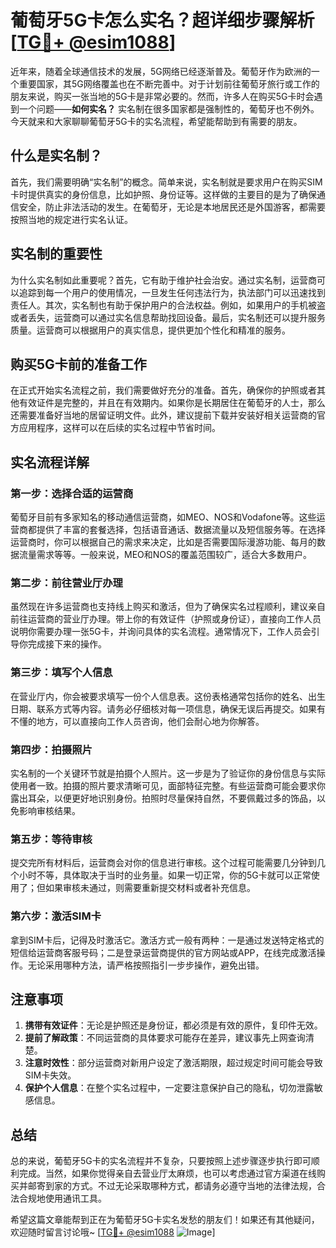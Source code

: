# 葡萄牙5G卡怎么实名？超详细步骤解析[[TG💪+ @esim1088](https://t.me/s/esim1088)]

近年来，随着全球通信技术的发展，5G网络已经逐渐普及。葡萄牙作为欧洲的一个重要国家，其5G网络覆盖也在不断完善中。对于计划前往葡萄牙旅行或工作的朋友来说，购买一张当地的5G卡是非常必要的。然而，许多人在购买5G卡时会遇到一个问题——**如何实名？** 实名制在很多国家都是强制性的，葡萄牙也不例外。今天就来和大家聊聊葡萄牙5G卡的实名流程，希望能帮助到有需要的朋友。

## 什么是实名制？

首先，我们需要明确“实名制”的概念。简单来说，实名制就是要求用户在购买SIM卡时提供真实的身份信息，比如护照、身份证等。这样做的主要目的是为了确保通信安全，防止非法活动的发生。在葡萄牙，无论是本地居民还是外国游客，都需要按照当地的规定进行实名认证。

## 实名制的重要性

为什么实名制如此重要呢？首先，它有助于维护社会治安。通过实名制，运营商可以追踪到每一个用户的使用情况，一旦发生任何违法行为，执法部门可以迅速找到责任人。其次，实名制也有助于保护用户的合法权益。例如，如果用户的手机被盗或者丢失，运营商可以通过实名信息帮助找回设备。最后，实名制还可以提升服务质量。运营商可以根据用户的真实信息，提供更加个性化和精准的服务。

## 购买5G卡前的准备工作

在正式开始实名流程之前，我们需要做好充分的准备。首先，确保你的护照或者其他有效证件是完整的，并且在有效期内。如果你是长期居住在葡萄牙的人士，那么还需要准备好当地的居留证明文件。此外，建议提前下载并安装好相关运营商的官方应用程序，这样可以在后续的实名过程中节省时间。

## 实名流程详解

### 第一步：选择合适的运营商

葡萄牙目前有多家知名的移动通信运营商，如MEO、NOS和Vodafone等。这些运营商都提供了丰富的套餐选择，包括语音通话、数据流量以及短信服务等。在选择运营商时，你可以根据自己的需求来决定，比如是否需要国际漫游功能、每月的数据流量需求等等。一般来说，MEO和NOS的覆盖范围较广，适合大多数用户。

### 第二步：前往营业厅办理

虽然现在许多运营商也支持线上购买和激活，但为了确保实名过程顺利，建议亲自前往运营商的营业厅办理。带上你的有效证件（护照或身份证），直接向工作人员说明你需要办理一张5G卡，并询问具体的实名流程。通常情况下，工作人员会引导你完成接下来的操作。

### 第三步：填写个人信息

在营业厅内，你会被要求填写一份个人信息表。这份表格通常包括你的姓名、出生日期、联系方式等内容。请务必仔细核对每一项信息，确保无误后再提交。如果有不懂的地方，可以直接向工作人员咨询，他们会耐心地为你解答。

### 第四步：拍摄照片

实名制的一个关键环节就是拍摄个人照片。这一步是为了验证你的身份信息与实际使用者一致。拍摄的照片要求清晰可见，面部特征完整。有些运营商可能会要求你露出耳朵，以便更好地识别身份。拍照时尽量保持自然，不要佩戴过多的饰品，以免影响审核结果。

### 第五步：等待审核

提交完所有材料后，运营商会对你的信息进行审核。这个过程可能需要几分钟到几个小时不等，具体取决于当时的业务量。如果一切正常，你的5G卡就可以正常使用了；但如果审核未通过，则需要重新提交材料或者补充信息。

### 第六步：激活SIM卡

拿到SIM卡后，记得及时激活它。激活方式一般有两种：一是通过发送特定格式的短信给运营商客服号码；二是登录运营商提供的官方网站或APP，在线完成激活操作。无论采用哪种方法，请严格按照指引一步步操作，避免出错。

## 注意事项

1. **携带有效证件**：无论是护照还是身份证，都必须是有效的原件，复印件无效。
2. **提前了解政策**：不同运营商的具体要求可能存在差异，建议事先上网查询清楚。
3. **注意时效性**：部分运营商对新用户设定了激活期限，超过规定时间可能会导致SIM卡失效。
4. **保护个人信息**：在整个实名过程中，一定要注意保护自己的隐私，切勿泄露敏感信息。

## 总结

总的来说，葡萄牙5G卡的实名流程并不复杂，只要按照上述步骤逐步执行即可顺利完成。当然，如果你觉得亲自去营业厅太麻烦，也可以考虑通过官方渠道在线购买并邮寄到家的方式。不过无论采取哪种方式，都请务必遵守当地的法律法规，合法合规地使用通讯工具。

希望这篇文章能帮到正在为葡萄牙5G卡实名发愁的朋友们！如果还有其他疑问，欢迎随时留言讨论哦~ [[TG💪+ @esim1088](https://t.me/s/esim1088) ![Image](https://i.postimg.cc/4NQfJmqS/Snipaste-2025-05-13-00-14-12.png)]